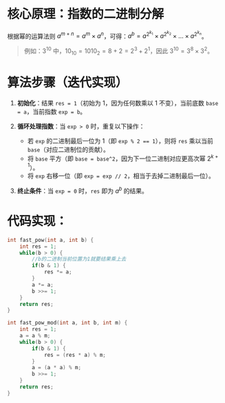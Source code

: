 # 核心原理：指数的二进制分解

根据幂的运算法则 $a^{m+n} = a^m \times a^n$，可得：$a^b = a^{2^{k_1}} \times a^{2^{k_2}} \times \dots \times a^{2^{k_n}}$。

> 例如：$3^{10}$ 中，$10_{10}=1010_2=8+2=2^3+2^1$，因此 $3^{10}=3^8 \times 3^2$。

# 算法步骤（迭代实现）

1. **初始化**：结果 `res = 1`（初始为 1，因为任何数乘以 1 不变），当前底数 `base = a`，当前指数 `exp = b`。
2. **循环处理指数**：当 `exp > 0` 时，重复以下操作：

    - 若 `exp` 的二进制最后一位为 1（即 `exp % 2 == 1`），则将 `res` 乘以当前 `base`（对应二进制位的贡献）。
    - 将 `base` 平方（即 `base = base^2`，因为下一位二进制对应更高次幂 $2^{k+1}$）。
    - 将 `exp` 右移一位（即 `exp = exp // 2`，相当于去掉二进制最后一位）。
3. **终止条件**：当 `exp = 0` 时，`res` 即为 $a^b$ 的结果。

# 代码实现：

```cpp
int fast_pow(int a, int b) {
    int res = 1;
    while(b > 0) {
        //b的二进制当前位置为1就要结果乘上去
        if(b & 1) {
            res *= a;
        }
        a *= a;
        b >>= 1;
    }
    return res;
}

int fast_pow_mod(int a, int b, int m) {
    int res = 1;
    a = a % m;
    while(b > 0) {
        if(b & 1) {
            res = (res * a) % m;
        }
        a = (a * a) % m;
        b >>= 1;
    }
    return res;
}
```